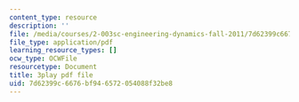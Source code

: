 ```yaml
---
content_type: resource
description: ''
file: /media/courses/2-003sc-engineering-dynamics-fall-2011/7d62399c6676bf946572054088f32be8_OxcCPTc_bXw.pdf
file_type: application/pdf
learning_resource_types: []
ocw_type: OCWFile
resourcetype: Document
title: 3play pdf file
uid: 7d62399c-6676-bf94-6572-054088f32be8
---
```

